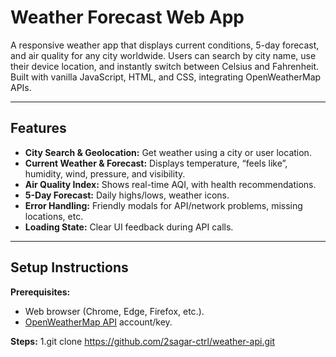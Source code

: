 # Weather Forecast Web App

A responsive weather app that displays current conditions, 5-day forecast, and air quality for any city worldwide. Users can search by city name, use their device location, and instantly switch between Celsius and Fahrenheit. Built with vanilla JavaScript, HTML, and CSS, integrating OpenWeatherMap APIs.

---

## Features

- **City Search & Geolocation:** Get weather using a city or user location.
- **Current Weather & Forecast:** Displays temperature, “feels like”, humidity, wind, pressure, and visibility.
- **Air Quality Index:** Shows real-time AQI, with health recommendations.
- **5-Day Forecast:** Daily highs/lows, weather icons.
- **Error Handling:** Friendly modals for API/network problems, missing locations, etc.
- **Loading State:** Clear UI feedback during API calls.

---

## Setup Instructions

**Prerequisites:**  
- Web browser (Chrome, Edge, Firefox, etc.).
- [OpenWeatherMap API](https://openweathermap.org/api) account/key.

**Steps:**
1.git clone https://github.com/2sagar-ctrl/weather-api.git
